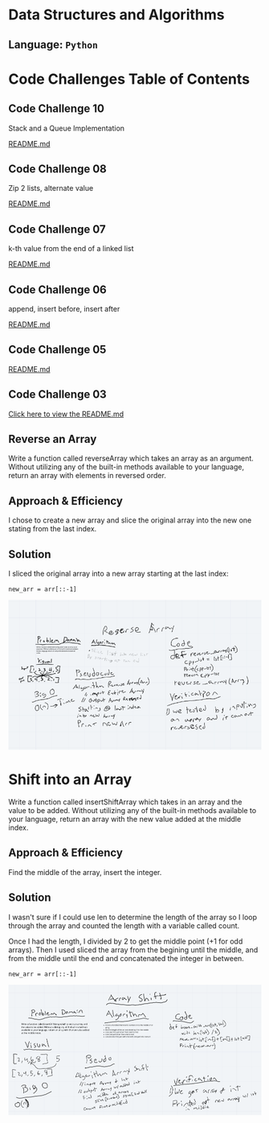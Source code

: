 # Data Structures and Algorithms

## Language: `Python`

# Code Challenges Table of Contents

## Code Challenge 10
Stack and a Queue Implementation

[README.md](https://github.com/ticochuck/data-structures-and-algorithms/blob/stack-and-queue/python/challenges/stacks_and_queues/README.md)

## Code Challenge 08
Zip 2 lists, alternate value

[README.md](https://github.com/ticochuck/data-structures-and-algorithms/blob/master/python/challenges/ll_merge/README.md)

## Code Challenge 07
k-th value from the end of a linked list

[README.md](https://github.com/ticochuck/data-structures-and-algorithms/tree/master/python/challenges/linked_list)

## Code Challenge 06
append, insert before, insert after

[README.md](https://github.com/ticochuck/data-structures-and-algorithms/tree/master/python/challenges/linked_list)

## Code Challenge 05
[README.md](https://github.com/ticochuck/data-structures-and-algorithms/tree/master/python/challenges/linked_list)

## Code Challenge 03 
[Click here to view the README.md](/challenges/array_binary_search/README.md)

## Reverse an Array
Write a function called reverseArray which takes an array as an argument. Without utilizing any of the built-in methods available to your language, return an array with elements in reversed order.

## Approach & Efficiency
I chose to create a new array and slice the original array into the new one stating from the last index.

## Solution
I sliced the original array into a new array starting at the last index:
```
new_arr = arr[::-1]
```
![](./challenges/assets/array-reverse.png)

# Shift into an Array
Write a function called insertShiftArray which takes in an array and the value to be added. Without utilizing any of the built-in methods available to your language, return an array with the new value added at the middle index.

## Approach & Efficiency
Find the middle of the array, insert the integer. 

## Solution
I wasn't sure if I could use len to determine the length of the array so I loop through the array and counted the length with a variable called count. 

Once I had the length, I divided by 2 to get the middle point (+1 for odd arrays). Then I used sliced the array from the begining until the middle, and from the middle until the end and concatenated the integer in between. 

```
new_arr = arr[::-1]
```
![](./challenges/assets/array_shift.png)
